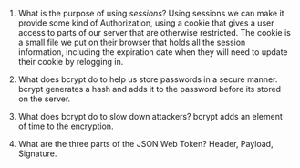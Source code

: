 <!-- Answers to the Short Answer Essay Questions go here -->

1. What is the purpose of using _sessions_?
   Using sessions we can make it provide some kind of Authorization, using a cookie that gives a user access to parts of our server that are otherwise restricted. The cookie is a small file we put on their browser that holds all the session information, including the expiration date when they will need to update their cookie by relogging in.

2. What does bcrypt do to help us store passwords in a secure manner.
   bcrypt generates a hash and adds it to the password before its stored on the server.

3. What does bcrypt do to slow down attackers?
   bcrypt adds an element of time to the encryption.

4. What are the three parts of the JSON Web Token?
   Header, Payload, Signature.
